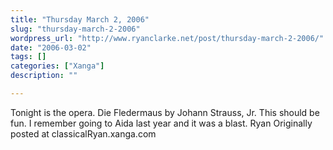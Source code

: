 ```yaml
---
title: "Thursday March 2, 2006"
slug: "thursday-march-2-2006"
wordpress_url: "http://www.ryanclarke.net/post/thursday-march-2-2006/"
date: "2006-03-02"
tags: []
categories: ["Xanga"]
description: ""

---
```


Tonight is the opera. Die Fledermaus by Johann Strauss, Jr. This should be fun. I remember going to Aida last year and it was a blast.
Ryan
Originally posted at classicalRyan.xanga.com
